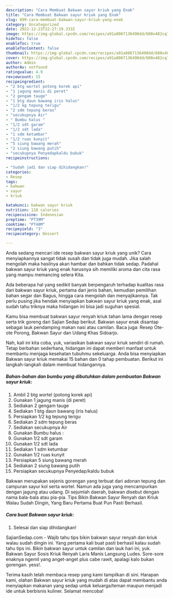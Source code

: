 ```yaml
---
description: "Cara Membuat Bakwan sayur kriuk yang Enak"
title: "Cara Membuat Bakwan sayur kriuk yang Enak"
slug: 899-cara-membuat-bakwan-sayur-kriuk-yang-enak
category: Uncategorized
date: 2022-12-23T22:27:19.333Z
image: https://img-global.cpcdn.com/recipes/a91a8067136498dd/680x482cq70/bakwan-sayur-kriuk-foto-resep-utama.jpg
hideToc: false
enableToc: true
enableTocContent: false
thumbnail: https://img-global.cpcdn.com/recipes/a91a8067136498dd/680x482cq70/bakwan-sayur-kriuk-foto-resep-utama.jpg
cover: https://img-global.cpcdn.com/recipes/a91a8067136498dd/680x482cq70/bakwan-sayur-kriuk-foto-resep-utama.jpg
author: Admin
authorAv: notfound
ratingvalue: 4.9
reviewcount: 15
recipeingredient:
- "2 btg wortel potong korek api"
- "1 jagung manis di peret"
- "2 gengam tauge"
- "1 btg daun bawang iris halus"
- "1/2 kg tepung terigu"
- "2 sdm tepung beras"
- "secukupnya Air"
- " Bumbu halus "
- "1/2 sdt garam"
- "1/2 sdt lada"
- "1 sdm ketumbar"
- "1/2 ruas kunyit"
- "5 siung bawang merah"
- "2 siung bawang putih"
- "secukupnya Penyedapkaldu bubuk"
recipeinstructions:

- "Sudah jadi dan siap dihidangkan!"
categories:
- Resep
tags:
- bakwan
- sayur
- kriuk

katakunci: bakwan sayur kriuk 
nutrition: 118 calories
recipecuisine: Indonesian
preptime: "PT39M"
cooktime: "PT48M"
recipeyield: "3"
recipecategory: Dessert

---
```





Anda sedang mencari ide resep bakwan sayur kriuk yang unik? Cara menyiapkannya sangat tidak susah dan tidak juga mudah. Jika salah mengolah maka hasilnya akan hambar dan bahkan tidak sedap. Padahal bakwan sayur kriuk yang enak harusnya sih memiliki aroma dan cita rasa yang mampu memancing selera Kita.





Ada beberapa hal yang sedikit banyak berpengaruh terhadap kualitas rasa dari bakwan sayur kriuk, pertama dari jenis bahan, kemudian pemilihan bahan segar dan Bagus, hingga cara mengolah dan menyajikannya. Tak perlu pusing jika hendak menyiapkan bakwan sayur kriuk yang enak,      asal sudah tahu triknya maka hidangan ini bisa jadi suguhan spesial.














Kamu bisa membuat bakwan sayur renyah kriuk tahan lama dengan resep serta trik goreng dari Sajian Sedap berikut. Bakwan sayur enak disantap sebagai lauk pendamping makan nasi atau camilan. Baca juga: Resep Ote-ote Porong, Bakwan Sayur dan Udang Khas Sidoarjo.






Nah, kali ini kita coba, yuk, variasikan bakwan sayur kriuk sendiri di rumah. Tetap berbahan sederhana, hidangan ini dapat memberi manfaat untuk membantu menjaga kesehatan tubuhmu sekeluarga. Anda bisa menyiapkan Bakwan sayur kriuk memakai 15 bahan dan 0 tahap pembuatan. Berikut ini langkah-langkah dalam membuat hidangannya.

<!--inarticleads1-->

##### Bahan-bahan dan bumbu yang dibutuhkan dalam pembuatan Bakwan sayur kriuk:

1. Ambil 2 btg wortel (potong korek api)
1. Gunakan 1 jagung manis (di peret)
1. Sediakan 2 gengam tauge
1. Sediakan 1 btg daun bawang (iris halus)
1. Persiapkan 1/2 kg tepung terigu
1. Sediakan 2 sdm tepung beras
1. Sediakan secukupnya Air
1. Gunakan  Bumbu halus :
1. Gunakan 1/2 sdt garam
1. Gunakan 1/2 sdt lada
1. Sediakan 1 sdm ketumbar
1. Gunakan 1/2 ruas kunyit
1. Persiapkan 5 siung bawang merah
1. Sediakan 2 siung bawang putih
1. Persiapkan secukupnya Penyedap/kaldu bubuk


Bakwan merupakan sejenis gorengan yang terbuat dari adonan tepung dan campuran sayur kol serta wortel. Namun ada juga yang mencampurkan dengan jagung atau udang. Di sejumlah daerah, bakwan disebut dengan nama bala-bala atau pia-pia. Tips Bikin Bakwan Sayur Renyah dan Kriuk Walau Sudah Dingin, Yang Baru Pertama Buat Pun Pasti Berhasil. 

<!--inarticleads2-->

##### Cara buat Bakwan sayur kriuk:


1. Selesai dan siap dihidangkan!

SajianSedap.com - Wajib tahu tips bikin bakwan sayur renyah dan kriuk walau sudah dingin ini. Yang pertama kali buat pasti berhasil kalau sudah tahu tips ini. Bikin bakwan sayur untuk camilan dan lauk hari ini, yuk. Bakwan Sayur Sosis Kriuk Renyah Laris Manis Langsung Ludes. Sore-sore enaknya ngemil yang anget-anget plus cabe rawit, apalagi kalo bukan gorengan. yess!. 

Terima kasih telah membaca resep yang kami tampilkan di sini. Harapan kami, olahan Bakwan sayur kriuk yang mudah di atas dapat membantu anda menyiapkan makanan yang sedap untuk keluarga/teman maupun menjadi ide untuk berbisnis kuliner. Selamat mencoba!
